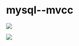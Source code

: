 # mysql--mvcc

![](C:%5CUsers%5C23139%5COneDrive%5CPictures%5C2D1037BCF9512F6269D9DB0E834130C1.jpg)



![](C:%5CUsers%5C23139%5COneDrive%5CPictures%5CDD3D5053939065487D2E6C8E1C97FFD2.jpg)